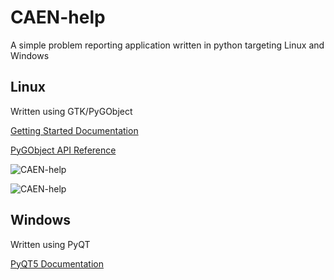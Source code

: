 # CAEN-help
A simple problem reporting application written in python targeting Linux and Windows

## Linux
Written using GTK/PyGObject

[Getting Started Documentation](https://pygobject.readthedocs.io/en/latest/getting_started.html)

[PyGObject API Reference](https://lazka.github.io/pgi-docs/)

![CAEN-help](https://github.com/drlamb/CAEN-help/blob/master/Images/v.98.png)

![CAEN-help](https://github.com/drlamb/CAEN-help/blob/master/Images/v.98(2).png)

## Windows
Written using PyQT

[PyQT5 Documentation](http://pyqt.sourceforge.net/Docs/PyQt5/)
